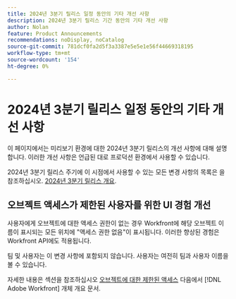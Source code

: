 ```yaml
---
title: 2024년 3분기 릴리스 일정 동안의 기타 개선 사항
description: 2024년 3분기 릴리스 기간 동안의 기타 개선 사항
author: Nolan
feature: Product Announcements
recommendations: noDisplay, noCatalog
source-git-commit: 781dcf0fa2d5f3a3387e5e5e1e56f44669318195
workflow-type: tm+mt
source-wordcount: '154'
ht-degree: 0%

---
```


# 2024년 3분기 릴리스 일정 동안의 기타 개선 사항

이 페이지에서는 미리보기 환경에 대한 2024년 3분기 릴리스의 개선 사항에 대해 설명합니다. 이러한 개선 사항은 언급된 대로 프로덕션 환경에서 사용할 수 있습니다.

2024년 3분기 릴리스 주기에 이 시점에서 사용할 수 있는 모든 변경 사항의 목록은 을 참조하십시오. [2024년 3분기 릴리스 개요](/help/quicksilver/product-announcements/product-releases/24-q3-release-activity/24-q3-release-overview.md).

## 오브젝트 액세스가 제한된 사용자를 위한 UI 경험 개선

사용자에게 오브젝트에 대한 액세스 권한이 없는 경우 Workfront에 해당 오브젝트 이름이 표시되는 모든 위치에 &quot;액세스 권한 없음&quot;이 표시됩니다. 이러한 향상된 경험은 Workfront API에도 적용됩니다.

팀 및 사용자는 이 변경 사항에 포함되지 않습니다. 사용자는 여전히 팀과 사용자 이름을 볼 수 있습니다.

자세한 내용은 섹션을 참조하십시오 [오브젝트에 대한 제한된 액세스](/help/quicksilver/workfront-basics/navigate-workfront/workfront-navigation/understand-objects.md#restricted-access-to-objects) 다음에서 [!DNL Adobe Workfront] 개체 개요 문서.


